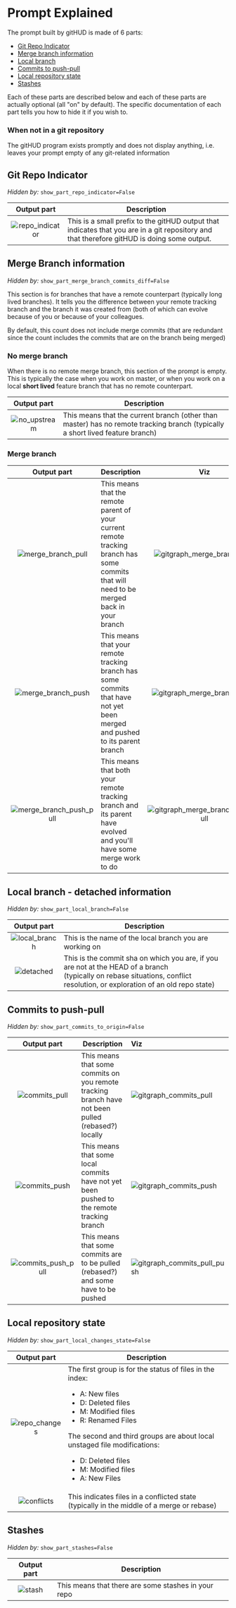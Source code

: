 Prompt Explained
================

The prompt built by gitHUD is made of 6 parts:
* [Git Repo Indicator](#git-repo-indicator)
* [Merge branch information](#merge-branch-information)
* [Local branch](#local-branch---detached-information)
* [Commits to push-pull](#commits-to-push-pull)
* [Local repository state](#local-repository-state)
* [Stashes](stashes)

Each of these parts are described below and each of these parts are actually
optional (all "on" by default). The specific documentation of each part tells
you how to hide it if you wish to.

### When not in a git repository

The gitHUD program exists promptly and does not display anything, i.e. leaves
your prompt empty of any git-related information

## Git Repo Indicator

_Hidden by:_ `show_part_repo_indicator=False`

| Output part | Description |
|:-----------:| ----------- |
| ![repo_indicator] | This is a small prefix to the gitHUD output that indicates that you are in a git repository and that therefore gitHUD is doing some output. |

## Merge Branch information

_Hidden by:_ `show_part_merge_branch_commits_diff=False`

This section is for branches that have a remote counterpart (typically long
lived branches). It tells you the difference between your remote
tracking branch and the branch it was created from (both of which can evolve
because of you or because of your colleagues.

By default, this count does not include merge commits (that are redundant
since the count includes the commits that are on the branch being merged)

### No merge branch

When there is no remote merge branch, this section of the prompt is empty.
This is typically the case when you work on master, or when you work on a
local __short lived__ feature branch that has no remote counterpart.

| Output part | Description |
|:-----------:| ----------- |
| ![no_upstream] | This means that the current branch (other than master) has no remote tracking branch (typically a short lived feature branch) |

### Merge branch

| Output part | Description | Viz |
|:-----------:| ----------- |:---:|
| ![merge_branch_pull] | This means that the remote parent of your current remote tracking branch has some commits that will need to be merged back in your branch | ![gitgraph_merge_branch_pull] |
| ![merge_branch_push] | This means that your remote tracking branch has some commits that have not yet been merged and pushed to its parent branch | ![gitgraph_merge_branch_push] |
| ![merge_branch_push_pull] | This means that both your remote tracking branch and its parent have evolved and you'll have some merge work to do | ![gitgraph_merge_branch_push_pull] |

## Local branch - detached information

_Hidden by:_ `show_part_local_branch=False`

| Output part | Description |
|:-----------:| ----------- |
| ![local_branch] | This is the name of the local branch you are working on |
| ![detached] | This is the commit sha on which you are, if you are not at the HEAD of a branch<br>(typically on rebase situations, conflict resolution, or exploration of an old repo state) |

## Commits to push-pull

_Hidden by:_ `show_part_commits_to_origin=False`

| Output part | Description | Viz |
|:-----------:| ----------- |:--- |
| ![commits_pull] | This means that some commits on you remote tracking branch have not been pulled (rebased?) locally | ![gitgraph_commits_pull] |
| ![commits_push] | This means that some local commits have not yet been pushed to the remote tracking branch | ![gitgraph_commits_push] |
| ![commits_push_pull] | This means that some commits are to be pulled (rebased?) and some have to be pushed | ![gitgraph_commits_pull_push] |

## Local repository state

_Hidden by:_ `show_part_local_changes_state=False`

| Output part | Description |
|:-----------:| ----------- |
| ![repo_changes] | The first group is for the status of files in the index:<br><ul><li>A: New files</li><li>D: Deleted files</li><li>M: Modified files</li><li>R: Renamed Files</li></ul>The second and third groups are about local unstaged file modifications:<br><ul><li>D: Deleted files</li><li>M: Modified files</li><li>A: New Files</li></ul> |
| ![conflicts] | This indicates files in a conflicted state (typically in the middle of a merge or rebase) |

## Stashes

_Hidden by:_ `show_part_stashes=False`

| Output part | Description |
|:-----------:| ----------- |
| ![stash] | This means that there are some stashes in your repo |

[repo_indicator]: ../images/prompt_repo_indicator.png
[commits_pull]: ../images/prompt_commits_pull.png
[commits_push]: ../images/prompt_commits_push.png
[commits_push_pull]: ../images/prompt_commits_push_pull.png
[conflicts]: ../images/prompt_conflicts.png
[detached]: ../images/prompt_detached.png
[local_branch]: ../images/prompt_local_branch.png
[no_upstream]: ../images/prompt_no_upstream.png
[merge_branch_pull]: ../images/prompt_merge_branch_pull.png
[merge_branch_push]: ../images/prompt_merge_branch_push.png
[repo_changes]: ../images/prompt_repo_changes.png
[repo_indicator]: ../images/prompt_repo_indicator.png
[stash]: ../images/prompt_stash.png
[merge_branch_push_pull]: ../images/prompt_merge_branch_push_pull.png

[gitgraph_merge_branch_pull]: ../images/gitgraph_merge_branch_pull.png
[gitgraph_merge_branch_push]: ../images/gitgraph_merge_branch_push.png
[gitgraph_merge_branch_push_pull]: ../images/gitgraph_merge_branch_push_pull.png

[gitgraph_commits_pull]: ../images/gitgraph_commits_pull.png
[gitgraph_commits_push]: ../images/gitgraph_commits_push.png
[gitgraph_commits_pull_push]: ../images/gitgraph_commits_pull_push.png
